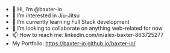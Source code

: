 - 👋 Hi, I’m @baxter-io
- 👀 I’m interested in Jiu-Jitsu
- 🌱 I’m currently learning Full Stack development
- 💞️ I’m looking to collaborate on anything web-related for now
- 📫 How to reach me: linkedin.com/in/alex-baxter-863725277
- My Portfolio: https://baxter-io.github.io/baxter-io/
<!---
baxter-io/baxter-io is a ✨ special ✨ repository because its `README.md` (this file) appears on your GitHub profile.
You can click the Preview link to take a look at your changes.
--->
